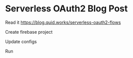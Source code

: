 # Serverless OAuth2 Blog Post

Read it https://blog.quid.works/serverless-oauth2-flows

Create firebase project

Update configs

Run
